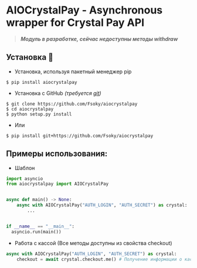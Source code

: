 # AIOCrystalPay - Asynchronous wrapper for Crystal Pay API

> **_Модуль в разработке, сейчас недоступны методы withdraw_**

## Установка 💾
- Установка, используя пакетный менеджер pip
```
$ pip install aiocrystalpay
```
- Установка с GitHub *(требуется [git](https://git-scm.com/downloads))*
```
$ git clone https://github.com/Fsoky/aiocrystalpay
$ cd aiocrystalpay
$ python setup.py install
```
- Или
```
$ pip install git+https://github.com/Fsoky/aiocrystalpay
```

## Примеры использования:
- Шаблон
```py
import asyncio
from aiocrystalpay import AIOCrystalPay


async def main() -> None:
    async with AIOCrystalPay("AUTH_LOGIN", "AUTH_SECRET") as crystal:
        ...


if __name__ == "__main__":
  asyncio.run(main())
```
- Работа с кассой (Все методы доступны из свойства checkout)
```py
async with AIOCrystalPay("AUTH_LOGIN", "AUTH_SECRET") as crystal:
    checkout = await crystal.checkout.me() # Получение информации о кассе
```
